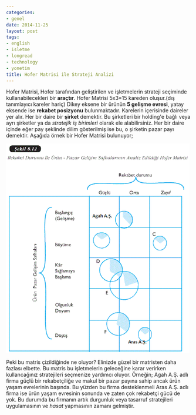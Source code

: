 ```yaml
---
categories:
- genel
date: 2014-11-25
layout: post
tags:
- english
- isletme
- longread
- technology
- yonetim
title: Hofer Matrisi ile Strateji Analizi
---
```


Hofer Matrisi, Hofer tarafından geliştirilen ve işletmelerin strateji seçiminde kullanabilecekleri bir **araçtır**. Hofer Matrisi 5x3=15 kareden oluşur.(dış tanımlayıcı kareler hariç) Dikey eksene bir ürünün **5 gelişme evresi**, yatay eksende ise **rekabet posizyonu** bulunmaktadır. Karelerin içerisinde daireler yer alır. Her bir daire bir **şirket** demektir. Bu şirketleri bir holding'e bağlı veya ayrı şirketler ya da _stratejik iş birimleri_ olarak ele alabilirsiniz. Her bir daire içinde eğer pay şeklinde dilim gösterilmiş ise bu, o şirketin pazar payı demektir. Aşağıda örnek bir Hofer Matrisi bulunuyor;

![](/images/tumblr_inline_nflepfY7Yr1r4exmc.gif)

Peki bu matris çizildiğinde ne oluyor? Elinizde güzel bir matristen daha fazlası elbette. Bu matris bu işletmelerin geleceğine karar verirken kullancağınız stratejileri seçmenize yardımcı oluyor. Örneğin; Agah A.Ş. adlı firma güçlü bir rekabetçiliğe ve makul bir pazar payına sahip ancak ürün yaşam evrelerinin başında. Bu yüzden bu firma desteklenmeli Aras A.Ş. adlı firma ise ürün yaşam evresinin sonunda ve zaten çok rekabetçi gücü de yok. Bu durumda bu firmanın artık durgunluk veya tasarruf stratejileri uygulamasının ve _hasat_ yapmasının zamanı gelmiştir.
